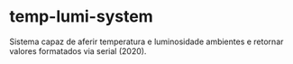 # temp-lumi-system
Sistema capaz de aferir temperatura e luminosidade ambientes e retornar valores formatados via serial (2020).
